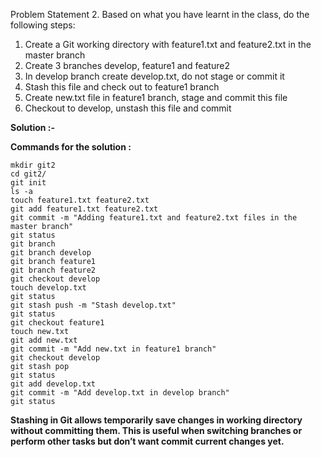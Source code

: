 Problem Statement 2. Based on what you have learnt in the class, do the following steps:
1. Create a Git working directory with feature1.txt and feature2.txt in the master branch 
2. Create 3 branches develop, feature1 and feature2 
3. In develop branch create develop.txt, do not stage or commit it 
4. Stash this file and check out to feature1 branch 
5. Create new.txt file in feature1 branch, stage and commit this file 
6. Checkout to develop, unstash this file and commit 


**Solution :-**

**Commands for the solution :**

    mkdir git2
    cd git2/
    git init
    ls -a
    touch feature1.txt feature2.txt
    git add feature1.txt feature2.txt
    git commit -m "Adding feature1.txt and feature2.txt files in the master branch"
    git status
    git branch
    git branch develop
    git branch feature1
    git branch feature2
    git checkout develop
    touch develop.txt
    git status
    git stash push -m "Stash develop.txt"
    git status
    git checkout feature1
    touch new.txt
    git add new.txt
    git commit -m "Add new.txt in feature1 branch"
    git checkout develop
    git stash pop
    git status
    git add develop.txt
    git commit -m "Add develop.txt in develop branch"
    git status


**Stashing in Git allows temporarily save changes in working directory without committing them. This is useful when switching branches or perform other tasks but don’t want commit current changes yet.**
